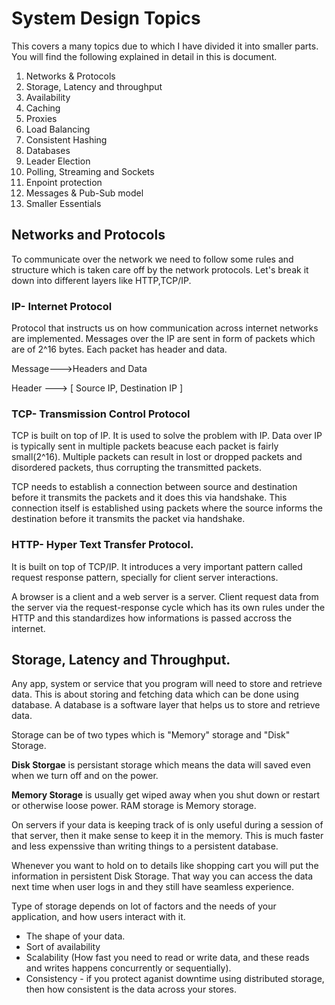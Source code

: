 # System Design Topics
This covers a many topics due to which I have divided it into smaller parts. You will find the following explained in detail in this is document.

1. Networks & Protocols
2. Storage, Latency and throughput
3. Availability
4. Caching
5. Proxies 
6. Load Balancing
7. Consistent Hashing
8. Databases
9. Leader Election
10. Polling, Streaming and Sockets
11. Enpoint protection
12. Messages & Pub-Sub model
13. Smaller Essentials


## Networks and Protocols
To communicate over the network we need to follow some rules and structure which is taken care off by the network protocols. Let's break it down into different layers like HTTP,TCP/IP.

### IP- Internet Protocol
Protocol that instructs us on how communication across internet networks are implemented. Messages over the IP are sent in form of packets which are of 2^16 bytes. Each packet has header and data.

Message--->Headers and Data

Header ---> [ Source IP, Destination IP ]


### TCP- Transmission Control Protocol
TCP is built on top of IP. It is used to solve the problem with IP. Data over IP is typically sent in multiple packets beacuse each packet is fairly small(2^16). Multiple packets can result in lost or dropped packets and disordered packets, thus corrupting the transmitted packets.

TCP needs to establish a connection between source and destination before it transmits the packets and it does this via handshake. This connection itself is established using packets where the source informs the destination before it transmits the packet via handshake.

### HTTP- Hyper Text Transfer Protocol.
It is built on top of TCP/IP. It introduces a very important pattern called request response pattern, specially for client server interactions.

A browser is a client and a web server is a server. Client request data from the server via the request-response cycle which has its own rules under the HTTP and this standardizes how informations is passed accross the internet.



## Storage, Latency and Throughput.
Any app, system or service that you program will need to store and retrieve data. This is about storing and fetching data which can be done using database. A database is a software layer that helps us to store and retrieve data.


Storage can be of two types which is "Memory" storage and "Disk" Storage.

**Disk Storgae** is persistant storage which means the data will saved even when we turn off and on the power.

**Memory Storage** is usually get wiped away when you shut down or restart or otherwise loose power. RAM storage is Memory storage.

On servers if your data is keeping track of is only useful during a session of that server, then it  make sense to keep it in the memory. This is much faster and less expenssive than writing things to a persistent database.

Whenever you want to hold on to details like shopping cart you will put the information in persistent Disk Storage. That way you can access the data next time when user logs in and they still have seamless experience.

Type of storage depends on lot of factors and the needs of your application, and how users interact with it.

* The shape of your data.
* Sort of availability
* Scalability (How fast you need to read or write data, and these reads and writes happens concurrently or sequentially).
* Consistency - if you protect aganist downtime using distributed storage, then how consistent is the data across your stores.

